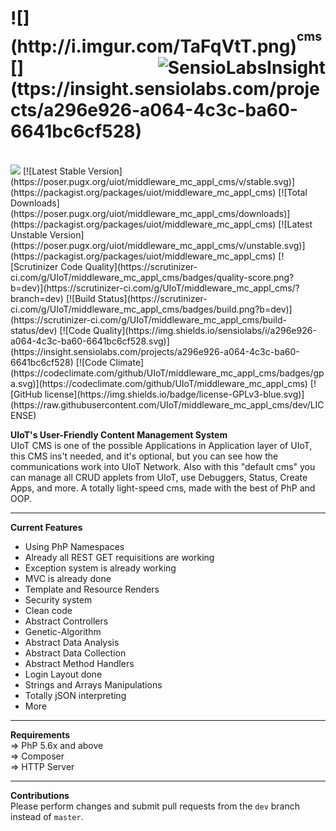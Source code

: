 <h1>![](http://i.imgur.com/TaFqVtT.png)<sup><sup>cms</sup></sup>[<img alt="SensioLabsInsight" src="https://insight.sensiolabs.com/projects/a296e926-a064-4c3c-ba60-6641bc6cf528/big.png" align="right">](ttps://insight.sensiolabs.com/projects/a296e926-a064-4c3c-ba60-6641bc6cf528)<sub><sub><sup></h1></sup></sub></sub>
<br>
<a href="https://zenhub.com"><img src="https://raw.githubusercontent.com/ZenHubIO/support/master/zenhub-badge.png"></a>
[![Latest Stable Version](https://poser.pugx.org/uiot/middleware_mc_appl_cms/v/stable.svg)](https://packagist.org/packages/uiot/middleware_mc_appl_cms) [![Total Downloads](https://poser.pugx.org/uiot/middleware_mc_appl_cms/downloads)](https://packagist.org/packages/uiot/middleware_mc_appl_cms) [![Latest Unstable Version](https://poser.pugx.org/uiot/middleware_mc_appl_cms/v/unstable.svg)](https://packagist.org/packages/uiot/middleware_mc_appl_cms) [![Scrutinizer Code Quality](https://scrutinizer-ci.com/g/UIoT/middleware_mc_appl_cms/badges/quality-score.png?b=dev)](https://scrutinizer-ci.com/g/UIoT/middleware_mc_appl_cms/?branch=dev) [![Build Status](https://scrutinizer-ci.com/g/UIoT/middleware_mc_appl_cms/badges/build.png?b=dev)](https://scrutinizer-ci.com/g/UIoT/middleware_mc_appl_cms/build-status/dev) [![Code Quality](https://img.shields.io/sensiolabs/i/a296e926-a064-4c3c-ba60-6641bc6cf528.svg)](https://insight.sensiolabs.com/projects/a296e926-a064-4c3c-ba60-6641bc6cf528) [![Code Climate](https://codeclimate.com/github/UIoT/middleware_mc_appl_cms/badges/gpa.svg)](https://codeclimate.com/github/UIoT/middleware_mc_appl_cms) [![GitHub license](https://img.shields.io/badge/license-GPLv3-blue.svg)](https://raw.githubusercontent.com/UIoT/middleware_mc_appl_cms/dev/LICENSE)

<b>UIoT's User-Friendly Content Management System</b><br>
UIoT CMS is one of the possible Applications in Application layer of UIoT, this CMS ins't needed, and it's optional, but you can see how the communications work into UIoT Network. Also with this "default cms" you can manage all CRUD applets from UIoT, use Debuggers, Status, Create Apps, and more. A totally light-speed cms, made with the best of PhP and OOP.

----------------------------------------------------

<b>Current Features</b><br>
- Using PhP Namespaces
- Already all REST GET requisitions are working
- Exception system is already working
- MVC is already done
- Template and Resource Renders
- Security system
- Clean code
- Abstract Controllers
- Genetic-Algorithm
- Abstract Data Analysis
- Abstract Data Collection
- Abstract Method Handlers
- Login Layout done
- Strings and Arrays Manipulations
- Totally jSON interpreting
- More

----------------------------------------------------

<b>Requirements</b><br>
 &#8658; PhP 5.6x and above<br/>
 &#8658; Composer<br/>
 &#8658; HTTP Server<br/>

----------------------------------------------------

<b>Contributions</b><br>
Please perform changes and submit pull requests from the ``dev`` branch instead of ``master``.
